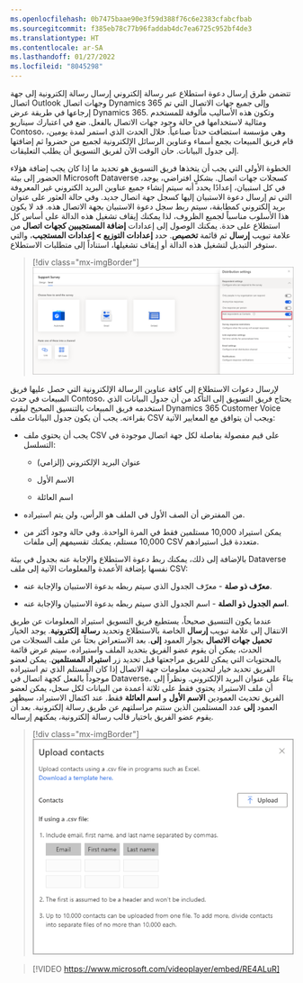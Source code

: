 ```yaml
---
ms.openlocfilehash: 0b7475baae90e3f59d388f76c6e2383cfabcfbab
ms.sourcegitcommit: f385eb78c77b96faddab4dc7ea6725c952bf4de3
ms.translationtype: HT
ms.contentlocale: ar-SA
ms.lasthandoff: 01/27/2022
ms.locfileid: "8045298"
---
```

تتضمن طرق إرسال دعوة استطلاع عبر رسالة إلكتروني إرسال رسالة إلكترونية إلى جهة اتصال Outlook وجهات اتصال Dynamics 365 وإلى جميع جهات الاتصال التي تم إرجاعها في طريقة عرض Dynamics 365. وتكون هذه الأساليب مألوفة للمستخدم ومثالية لاستخدامها في حالة وجود جهات الاتصال بالفعل. ضع في اعتبارك سيناريو Contoso، وهي مؤسسة استضافت حدثاً صناعياً. خلال الحدث الذي استمر لمدة يومين، قام فريق المبيعات بجمع أسماء وعناوين الرسائل الإلكترونية لجميع من حضروا ثم إضافتها إلى جدول البيانات. حان الوقت الآن لفريق التسويق أن يطلب التعليقات. 

الخطوة الأولى التي يجب أن يتخذها فريق التسويق هو تحديد ما إذا كان يجب إضافة هؤلاء الحضور إلى بيئة Microsoft Dataverse كسجلات جهات اتصال. بشكلٍ افتراضي، يوجد، في كل استبيان، إعدادًا يحدد أنه سيتم إنشاء جميع عناوين البريد الكتروني غير المعروفة التي تم إرسال دعوة الاستبيان إليها كسجل جهة اتصال جديد. وفي حالة العثور على عنوان بريد إلكتروني كمطابقة، سيتم ربط سجل دعوة الاستبيان بجهة الاتصال هذه. قد لا يكون هذا الأسلوب مناسباً لجميع الظروف، لذا يمكنك إيقاف تشغيل هذه الدالة على أساس كل استطلاع على حدة. يمكنك الوصول إلى إعدادات **إضافة المستجيبين كجهات اتصال** من علامة تبويب **إرسال** ثم قائمة **تخصيص**.
حدد **إعدادات التوزيع > إعدادات المستجيب**، والتي ستوفر التبديل لتشغيل هذه الدالة أو إيقاف تشغيلها، استناداً إلى متطلبات الاستطلاع.  

> [!div class="mx-imgBorder"]
> [![لقطة شاشة لاستطلاع الدعم > منطقة إعدادات التوزيع، حيث يتم تشغيل مفتاح إضافة مستجيبين كجهات اتصال وتمييزه.](../media/unit-2-5-distribution.png)](../media/unit-2-5-distribution.png#lightbox)

لإرسال دعوات الاستطلاع إلى كافة عناوين الرسالة الإلكترونية التي حصل عليها فريق المبيعات في حدث Contoso، يحتاج فريق التسويق إلى التأكد من أن جدول البيانات الذي استخدمه فريق المبيعات بالتنسيق الصحيح ليقوم Dynamics 365 Customer Voice بقراءته. يجب أن يكون جدول البيانات ملف CSV ويجب أن يتوافق مع المعايير الآتية:

-   يجب أن يحتوي ملف CSV على قيم مفصولة بفاصلة لكل جهة اتصال موجودة في التسلسل:

    - عنوان البريد الإلكتروني (إلزامي)

    - الاسم الأول

    - اسم العائلة

-   من المفترض أن الصف الأول في الملف هو الرأس، ولن يتم استيراده.

-   يمكن استيراد 10,000 مستلمين فقط في المرة الواحدة. وفي حالة وجود أكثر من 10,000 مستلم، يمكنك تقسيمهم إلى ملفات CSV متعددة قبل استيرادهم.

بالإضافة إلى ذلك، يمكنك ربط دعوة الاستطلاع والإجابة عنه بجدول في بيئة Dataverse نفسها بإضافة الأعمدة والمعلومات الآتية إلى ملف CSV:

-   **‏‫معرّف ذو صلة‬** - معرّف الجدول الذي سيتم ربطه بدعوة الاستبيان والإجابة عنه.

-   **‏اسم الجدول ذو الصلة‬** - اسم الجدول الذي سيتم ربطه بدعوة الاستبيان والإجابة عنه.

عندما يكون التنسيق صحيحاً، يستطيع فريق التسويق استيراد المعلومات عن طريق الانتقال إلى علامة تبويب **إرسال** الخاصة بالاستطلاع وتحديد **رسالة إلكترونية**. يوجد الخيار **تحميل جهات الاتصال** بجوار العمود **إلى**. بعد الاستعراض بحثاً عن ملف السجلات من الحدث، يمكن أن يقوم عضو الفريق بتحديد الملف واستيراده. سيتم عرض قائمة بالمحتويات التي يمكن للفريق مراجعتها قبل تحديد زر **استيراد المستلمين**. يمكن لعضو الفريق تحديد خيار لتحديث معلومات جهة الاتصال إذا كان المستلم الذي تم استيراده موجوداً بالفعل كجهة اتصال في Dataverse، بناءً على عنوان البريد الإلكتروني. ونظراً إلى أن ملف الاستيراد يحتوي فقط على ثلاثة أعمدة من البيانات لكل سجل، يمكن لعضو الفريق تحديث العمودين **الاسم الأول** و **اسم العائلة** فقط.
عند اكتمال الاستيراد، سيظهر العمود **إلى** عدد المستلمين الذين ستتم مراسلتهم عن طريق رسالة إلكترونية. بعد أن يقوم عضو الفريق باختيار قالب رسالة إلكترونية، يمكنهم إرساله. 

> [!div class="mx-imgBorder"]
> [![لقطة شاشة لمربع حوار تحميل جهات الاتصال، حيث يمكنك تحميل ملف CSV وتحديد ارتباط لتنزيل قالب.](../media/unit-2-5-contacts.png)](../media/unit-2-5-contacts.png#lightbox)

> [!VIDEO https://www.microsoft.com/videoplayer/embed/RE4ALuR]
